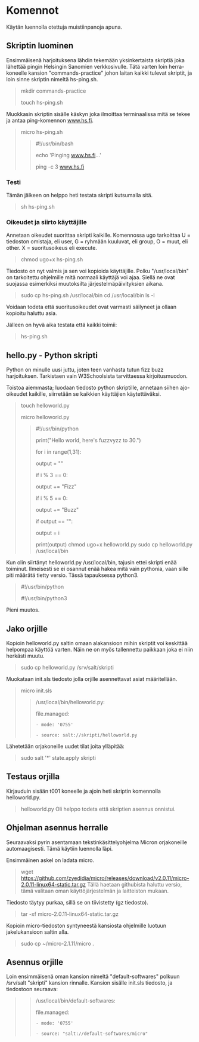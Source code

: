 # Komennot

Käytän luennolla otettuja muistiinpanoja apuna.

## Skriptin luominen

Ensimmäisenä harjoituksena lähdin tekemään yksinkertaista skriptiä joka lähettää pingin Helsingin Sanomien verkkosivulle.
Tätä varten loin herra-koneelle kansion "commands-practice" johon laitan kaikki tulevat skriptit, ja loin sinne skriptin nimeltä hs-ping.sh.

> mkdir commands-practice
> 
> touch hs-ping.sh

Muokkasin skriptin sisälle käskyn joka ilmoittaa terminaalissa mitä se tekee ja antaa ping-komennon www.hs.fi.

> micro hs-ping.sh
> 
> > #!/usr/bin/bash
> >
> > echo 'Pinging www.hs.fi...'
> >
> > ping -c 3 www.hs.fi

### Testi

Tämän jälkeen on helppo heti testata skripti kutsumalla sitä.

> sh hs-ping.sh

### Oikeudet ja siirto käyttäjille

Annetaan oikeudet suorittaa skripti kaikille. Komennossa ugo tarkoittaa U = tiedoston omistaja, eli user, G = ryhmään kuuluvat, eli group, O = muut, eli other. X = suoritusoikeus eli execute.

> chmod ugo+x hs-ping.sh

Tiedosto on nyt valmis ja sen voi kopioida käyttäjille. Polku "/usr/local/bin" on tarkoitettu ohjelmille mitä normaali käyttäjä voi ajaa. Siellä ne ovat suojassa esimerkiksi muutoksilta järjestelmäpäivityksien aikana.

> sudo cp hs-ping.sh /usr/local/bin
> cd /usr/local/bin
> ls -l

Voidaan todeta että suoritusoikeudet ovat varmasti säilyneet ja ollaan kopioitu haluttu asia.

Jälleen on hyvä aika testata että kaikki toimii:

> hs-ping.sh

## hello.py - Python skripti

Python on minulle uusi juttu, joten teen vanhasta tutun fizz buzz harjoituksen. Tarkistaen vain W3Schoolsista tarvittaessa kirjoitusmuodon.

Toistoa aiemmasta; luodaan tiedosto python skriptille, annetaan siihen ajo-oikeudet kaikille, siirretään se kaikkien käyttäjien käytettäväksi.

> touch helloworld.py
> 
> micro helloworld.py
> > #!/usr/bin/python
> > 
> > print("Hello world, here's fuzzvyzz to 30.")
> > 
> > for i in range(1,31):
> > 
> > output = ""
> > 
> > if i % 3 == 0:
> > 
> >   output += "Fizz"
> >   
> > if i % 5 == 0:
> > 
> >   output += "Buzz"
> >   
> > if output == "":
> > 
> >    output = i
> >     
> > print(output)
> chmod ugo+x helloworld.py
> sudo cp helloworld.py /usr/local/bin

Kun olin siirtänyt helloworld.py /usr/local/bin, tajusin ettei skripti enää toiminut. Ilmeisesti se ei osannut enää hakea mitä vain pythonia, vaan sille piti määrätä tietty versio. Tässä tapauksessa python3.

> #!/usr/bin/python
> 
> #!/usr/bin/python3

Pieni muutos.

## Jako orjille

Kopioin helloworld.py saltin omaan alakansioon mihin skriptit voi keskittää helpompaa käyttöä varten. Näin ne on myös tallennettu paikkaan joka ei niin herkästi muutu.

> sudo cp helloworld.py /srv/salt/skripti

Muokataan init.sls tiedosto jolla orjille asennettavat asiat määritellään.

> micro init.sls
> > /usr/local/bin/helloworld.py:
> > 
> >   file.managed:
> >   
> >     - mode: '0755'
> >     
> >     - source: salt://skripti/helloworld.py

Lähetetään orjakoneille uudet tilat joita ylläpitää:

> sudo salt '*' state.apply skripti

## Testaus orjilla

Kirjauduin sisään t001 koneelle ja ajoin heti skriptin komennolla helloworld.py.
> helloworld.py
Oli helppo todeta että skriptien asennus onnistui.

## Ohjelman asennus herralle

Seuraavaksi pyrin asentamaan tekstinkäsittelyohjelma Micron orjakoneille automaagisesti. Tämä käytiin luennolla läpi.

Ensimmäinen askel on ladata micro.
> wget https://github.com/zyedidia/micro/releases/download/v2.0.11/micro-2.0.11-linux64-static.tar.gz
Tällä haetaan githubista haluttu versio, tämä valitaan oman käyttöjärjestelmän ja laitteiston mukaan.

Tiedosto täytyy purkaa, sillä se on tiivistetty (gz tiedosto).
> tar -xf micro-2.0.11-linux64-static.tar.gz

Kopioin micro-tiedoston syntyneestä kansiosta ohjelmille luotuun jakelukansioon saltin alla.
> sudo cp ~/micro-2.1.11/micro .

## Asennus orjille

Loin ensimmäisenä oman kansion nimeltä "default-softwares" polkuun /srv/salt "skripti" kansion rinnalle.
Kansion sisälle init.sls tiedosto, ja tiedostoon seuraava:


> > /usr/local/bin/default-softwares:
> > 
> >   file.managed:
> >   
> >     - mode: '0755'
> >     
> >     - source: "salt://default-softwares/micro"
